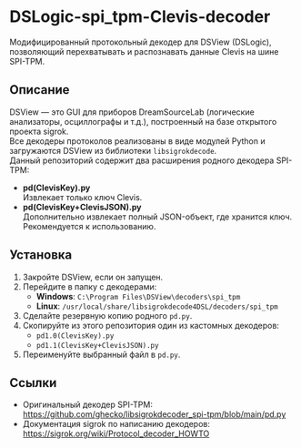 # DSLogic-spi_tpm-Clevis-decoder
Модифицированный протокольный декодер для DSView (DSLogic), позволяющий перехватывать и распознавать данные Clevis на шине SPI-TPM.

## Описание

DSView — это GUI для приборов DreamSourceLab (логические анализаторы, осциллографы и т.д.), построенный на базе открытого проекта sigrok.  
Все декодеры протоколов реализованы в виде модулей Python и загружаются DSView из библиотеки `libsigrokdecode`.  
Данный репозиторий содержит два расширения родного декодера SPI-TPM:

- **pd(ClevisKey).py**  
  Извлекает только ключ Clevis.
- **pd(ClevisKey+ClevisJSON).py**  
  Дополнительно извлекает полный JSON-объект, где хранится ключ. Рекомендуется к использованию.

## Установка

1. Закройте DSView, если он запущен.
2. Перейдите в папку с декодерами:
   - **Windows**: `C:\Program Files\DSView\decoders\spi_tpm`
   - **Linux**: `/usr/local/share/libsigrokdecode4DSL/decoders/spi_tpm`
3. Сделайте резервную копию родного `pd.py`.
4. Скопируйте из этого репозитория один из кастомных декодеров:
   - `pd1.0(ClevisKey).py`
   - `pd1.1(ClevisKey+ClevisJSON).py`
5. Переименуйте выбранный файл в `pd.py`.

## Ссылки

- Оригинальный декодер SPI-TPМ:  
  https://github.com/ghecko/libsigrokdecoder_spi-tpm/blob/main/pd.py
- Документация sigrok по написанию декодеров:  
  https://sigrok.org/wiki/Protocol_decoder_HOWTO

